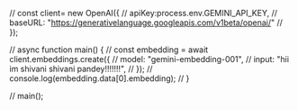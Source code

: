 

// const client= new OpenAI({
//     apiKey:process.env.GEMINI_API_KEY,
//     baseURL: "https://generativelanguage.googleapis.com/v1beta/openai/"
// });

// async function main() {
//   const embedding = await client.embeddings.create({
//     model: "gemini-embedding-001",
//     input: "hii im shivani shivani pandey!!!!!!!",
//   });
//   console.log(embedding.data[0].embedding);
// }

// main();